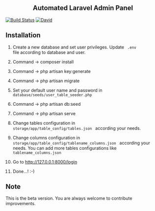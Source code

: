 <h2 align="center">Automated Laravel Admin Panel</h2>

[![Build Status](https://travis-ci.org/93gaurav93/Laravel-Admin-Template.svg?branch=master)](https://travis-ci.org/93gaurav93/Laravel-Admin-Template)
[![David](https://david-dm.org/93gaurav93/Laravel-Admin-Template.svg)](https://github.com/93gaurav93/Laravel-Admin-Template)

## Installation

1. Create a new database and set user privileges. Update <code> .env </code> file according to database and user.
2. Command → composer install
3. Command → php artisan key:generate
4. Command → php artisan migrate

5. Set your default user name and password in <code> database/seeds/user_table_seeder.php </code>

6. Command → php artisan db:seed
7. Command → php artisan serve

8. Change tables configuration in <code> storage/app/table_config/tables.json </code> according your needs.

9. Change columns configuration in <code> storage/app/table_config/tablename_columns.json </code> according your needs. You can add more tables configurations like <code> tablename_columns.json </code>

10. Go to http://127.0.0.1:8000/login

11. Done...! :-)


## Note

This is the beta version. You are always welcome to contribute improvements.
